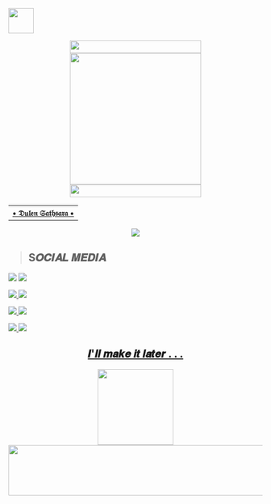 <p align="left"> 
  <a href="https://github.com/Shizu-Hub"><img src="http://readme-typing-svg.herokuapp.com?font=Arial+black&color=DCC12E&lines=MR+  DULENS+GITHUB+PROFILE;DON'T+FORGET+TO+MESSAGE;MY+SOCIAL+ NUMBERS...+%F0%9F%91%8B" height="50px"
</p>
    
<div align='center'>
<a href="https://github.com/MR-DULEN"><img src="https://graph.org/file/1e3128294af46f23ddf34.gif" width="260" height="25">
</div>

<div align='center'>
<a href="https://github.com/MR-DULEN"><img src="https://i.ibb.co/6DLXm1b/ai-other-1.jpg" width="260" height="260">
</div>

<div align='center'>
<a href="https://github.com/MR-DULEN"><img src="https://graph.org/file/1e3128294af46f23ddf34.gif" width="260" height="25">
</div>
  
<div align='center'>
<table><tr><th> • 𝔇𝔲𝔩𝔢𝔫 𝔖𝔞𝔱𝔥𝔰𝔞𝔯𝔞 • </th><a href="(https://github.com/MR-DULEN/MR-DULEN/tree/main)"></a></td><a href="https://github.com/MR-DULEN"></a></table>
</div>

<div align="center">
<img src="https://komarev.com/ghpvc/?username=DULENS-PROJECTS&style=flat-square">
</div>



 ><h2>S𝑶𝑪𝑰𝑨𝑳 𝑴𝑬𝑫𝑰𝑨</h2>

<a href="https://wa.me//+94725058591"><img src="https://img.shields.io/badge/WHATSAPP-03C75A?style=for-the-badge&logo=WHATSAPP&logoColor=FFFFFF"></a>
<a href="https://t.me/d_sathsara"><img src="https://img.shields.io/badge/Telegram-2CA5E0?style=for-the-badge&logo=telegram&logoColor=white">

<a href="https://github.com/MR-DULEN/MR-DULEN"><img src="https://img.shields.io/badge/GitHub-000000?style=for-the-badge&logo=github&logoColor=white">
<a href="Link Soon..."><img src="https://img.shields.io/badge/Facebook-1877F2?style=for-the-badge&logo=facebook&logoColor=white">

<a href="https://instagram.com/dulensathsara"><img src="https://img.shields.io/badge/Instagram-E4405F?style=for-the-badge&logo=instagram&logoColor=white">
<a href="https://dulenspersonalmail@gmail.com"><img src="https://img.shields.io/badge/Gmail-D14836?style=for-the-badge&logo=gmail&logoColor=white">

<a href="Link Soon..."><img src="https://img.shields.io/badge/YouTube-FF0000?style=for-the-badge&logo=youtube&logoColor=white">
<a href="Link Soon..."><img src="https://img.shields.io/badge/Discord-5865F2?style=for-the-badge&logo=discord&logoColor=white">




<div align="center">
 <h2> 𝑰'𝒍𝒍  𝒎𝒂𝒌𝒆  𝒊𝒕  𝒍𝒂𝒕𝒆𝒓 . . .</h2>
</div>


<div align="center">
<a href="DONT TOCH ALL PICTURES { MOTHER FUCKER 🙄 }"><img src="https://i.ibb.co/ZYTq2KH/spinner2.gif" width="150">
</div>

<div align="center">
<img src="https://i.ibb.co/LQFcG5g/scratch-studio-760323.gif" width="500000" height="100">

<!---
MR-DULEN/MR-DULEN is a ✨ special ✨ repository because its `README.md` (this file) appears on your GitHub profile.
You can click the Preview link to take a look at your changes.
--->
